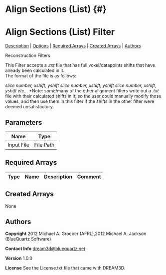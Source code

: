 Align Sections (List) {#}
======
<h1 class="pHeading1">Align Sections (List) Filter</h1>
<p class="pCellBody">
<a href="../ReconstructionFilters/AlignSectionsList.html#wp2">Description</a> | <a href="../ReconstructionFilters/AlignSectionsList.html#wp3">Options</a> | <a href="../ReconstructionFilters/AlignSectionsList.html#wp4">Required Arrays</a> | <a href="../ReconstructionFilters/AlignSectionsList.html#wp5">Created Arrays</a> | <a href="../ReconstructionFilters/AlignSectionsList.html#wp1">Authors</a> 

Reconstruction Filters


This Filter accepts a _.txt_ file that has full voxel/datapoints shifts that have already been calculated in it.  
The format of the file is as follows: 

_slice number, xshift, yshift
slice number, xshift, yshift 
slice number, xshift, yshift
etc..._
*Note: some/many of the other alignment filters write out a _.txt_ file with their calculated shifts in it; so
the user could manually modify those values, and then use them in this filter if the shifts in the other filter were deemed unsatisfactory.

## Parameters ## 

| Name | Type |
|------|------|
| Input File | File Path |

## Required Arrays ##

| Type | Name | Description | Comment |
|------|------|-------------|---------|

## Created Arrays ##
None

## Authors ##

**Copyright** 2012 Michael A. Groeber (AFRL),2012 Michael A. Jackson (BlueQuartz Software)

**Contact Info** dream3d@bluequartz.net

**Version** 1.0.0

**License**  See the License.txt file that came with DREAM3D.



